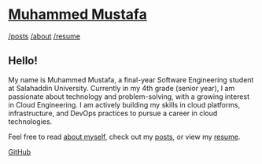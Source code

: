 # [Muhammed Mustafa](../README.md)

[/posts](/posts/README.md) [/about](/about/README.md) [/resume](/resume/README.md)


## Hello!

My name is Muhammed Mustafa, a final-year Software Engineering student at Salahaddin University. Currently in my 4th grade (senior year), I am passionate about technology and problem-solving, with a growing interest in Cloud Engineering. I am actively building my skills in cloud platforms, infrastructure, and DevOps practices to pursue a career in cloud technologies.

Feel free to read [about myself](/about/README.md), check out my [posts](/posts/README.md), or view my [resume](/resume/README.md).

[GitHub](https://github.com/muhamedmjw)